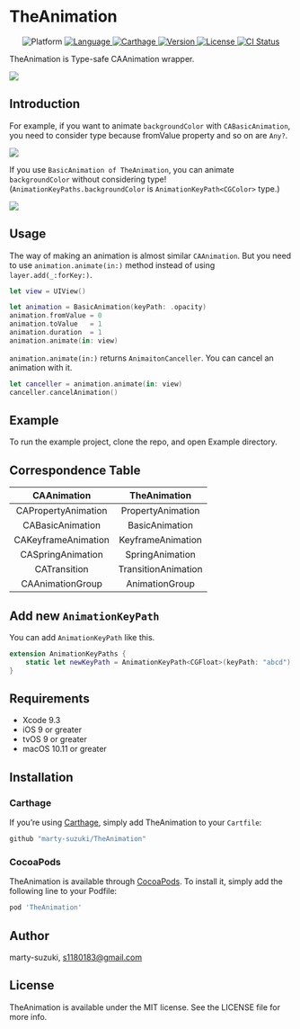 # TheAnimation

<p align="center">
  <img src="http://img.shields.io/badge/platform-iOS | tvOS | macOS-blue.svg?style=flat" alt="Platform" />
  <a href="https://developer.apple.com/swift">
    <img src="http://img.shields.io/badge/language-Swift-brightgreen.svg?style=flat" alt="Language">
  </a>
  <a href="https://github.com/Carthage/Carthage">
    <img src="https://img.shields.io/badge/Carthage-compatible-4BC51D.svg?style=flat" alt="Carthage">
  </a>
  <a href="https://cocoapods.org/pods/TheAnimation">
    <img src="https://img.shields.io/cocoapods/v/TheAnimation.svg?style=flat" alt="Version">
  </a>
  <a href="https://cocoapods.org/pods/TheAnimation">
    <img src="https://img.shields.io/cocoapods/l/TheAnimation.svg?style=flat" alt="License">
  </a>
  <a href="https://travis-ci.org/marty-suzuki/TheAnimation">
    <img src="https://img.shields.io/travis/marty-suzuki/TheAnimation.svg?style=flat" alt="CI Status">
  </a>
</p>

TheAnimation is Type-safe CAAnimation wrapper.

![](./Images/basic_animation.png)

## Introduction

For example, if you want to animate `backgroundColor` with `CABasicAnimation`, you need to consider type because fromValue property and so on are `Any?`.

![](./Images/background_raw.png)

If you use `BasicAnimation of TheAnimation`, you can animate `backgroundColor` without considering type! (`AnimationKeyPaths.backgroundColor` is `AnimationKeyPath<CGColor>` type.)

![](./Images/background.png)

## Usage

The way of making an animation is almost similar `CAAnimation`.
But you need to use `animation.animate(in:)` method instead of using `layer.add(_:forKey:)`.

```swift
let view = UIView()

let animation = BasicAnimation(keyPath: .opacity)
animation.fromValue = 0
animation.toValue   = 1
animation.duration  = 1
animation.animate(in: view)
```

`animation.animate(in:)` returns `AnimaitonCanceller`. You can cancel an animation with it.

```swift
let canceller = animation.animate(in: view)
canceller.cancelAnimation()
```

## Example

To run the example project, clone the repo, and open Example directory.

## Correspondence Table

| CAAnimation | TheAnimation |
| :-: | :-: |
| CAPropertyAnimation | PropertyAnimation |
| CABasicAnimation | BasicAnimation |
| CAKeyframeAnimation | KeyframeAnimation |
| CASpringAnimation | SpringAnimation |
| CATransition | TransitionAnimation |
| CAAnimationGroup | AnimationGroup |

## Add new `AnimationKeyPath`

You can add `AnimationKeyPath` like this.

```swift
extension AnimationKeyPaths {
    static let newKeyPath = AnimationKeyPath<CGFloat>(keyPath: "abcd")
}
```

## Requirements

- Xcode 9.3
- iOS 9 or greater
- tvOS 9 or greater
- macOS 10.11 or greater

## Installation

### Carthage

If you’re using [Carthage](https://github.com/Carthage/Carthage), simply add
TheAnimation to your `Cartfile`:

```ruby
github "marty-suzuki/TheAnimation"
```

### CocoaPods

TheAnimation is available through [CocoaPods](https://cocoapods.org). To install
it, simply add the following line to your Podfile:

```ruby
pod 'TheAnimation'
```

## Author

marty-suzuki, s1180183@gmail.com

## License

TheAnimation is available under the MIT license. See the LICENSE file for more info.
